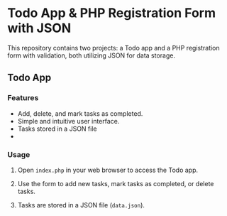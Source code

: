 # Todo App & PHP Registration Form with JSON

This repository contains two projects: a Todo app and a PHP registration form with validation, both utilizing JSON for data storage.

## Todo App

### Features

- Add, delete, and mark tasks as completed.
- Simple and intuitive user interface.
- Tasks stored in a JSON file
- 
### Usage

1. Open `index.php` in your web browser to access the Todo app.

2. Use the form to add new tasks, mark tasks as completed, or delete tasks.

3. Tasks are stored in a JSON file (`data.json`).
